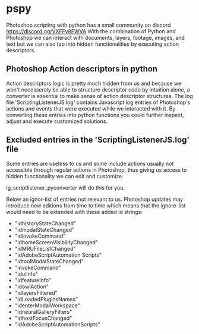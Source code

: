 # pspy
Photoshop scripting with python has a small community on discord https://discord.gg/VXFFy8FWVA
With the combination of Python and Photoshop we can interact with documents, layers, footage, images, and text but we can also tap into hidden functionalities by executing action descriptors. 

## Photoshop Action descriptors in python

Action descriptors logic is pretty much hidden from us and because we won't necesseraly be able to structure descriptor code by intuition alone, a converter is essential to make sense of action descriptor structures. The log file 'ScriptingListenerJS.log' contains Javascript log entries of Photoshop's actions and events that were executed while we interacted with it. By converting these entries into python functions you could further inspect, adjust and execute customized solutions.

## Excluded entries in the 'ScriptingListenerJS.log' file

Some entries are useless to us and some include actions usually not accessible through regular actions in Photoshop, thus giving us access to hidden functionality we can edit and customize. 

lg_scriptlistener_pyconverter will do this for you.

Below an ignor-list of entries not relevant to us. Photoshop updates may introduce new editions from time to time which means that the ignore-list would need to be extended with these added id strings:

- "idhistoryStateChanged"
- "idmodalStateChanged"
- "idinvokeCommand"
- "idhomeScreenVisibilityChanged"
- "idMRUFileListChanged"
- "idAdobeScriptAutomation Scripts"
- "idtoolModalStateChanged"
- "invokeCommand"
- "iduiInfo"
- "idfeatureInfo"
- "idowlAction"
- "idlayersFiltered"
- "idLoadedPluginsNames"
- "identerModalWorkspace"
- "idneuralGalleryFilters"
- "idhostFocusChanged"
- "idAdobeScriptAutomationScripts" 
 
